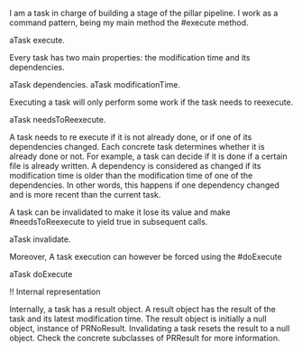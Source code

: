 I am a task in charge of building a stage of the pillar pipeline. I work as a command pattern, being my main method the #execute method.

 aTask execute.

Every task has two main properties: the modification time and its dependencies.

  aTask dependencies.
  aTask modificationTime.

Executing a task will only perform some work if the task needs to reexecute.

 aTask needsToReexecute.

A task needs to re execute if it is not already done, or if one of its dependencies changed.
Each concrete task determines whether it is already done or not. For example, a task can decide if it is done if a certain file is already written. A dependency is considered as changed if its modification time is older than the modification time of one of the dependencies. In other words,  this happens if one dependency changed and is more recent than the current task.

A task can be invalidated to make it lose its value and make #needsToReexecute to yield true in subsequent calls.

  aTask invalidate.

Moreover, A task execution can however be forced using the #doExecute

  aTask doExecute

!! Internal representation

Internally, a task has a result object. A result object has the result of the task and its latest modification time. The result object is initially a null object, instance of PRNoResult. Invalidating a task resets the result to a null object. Check the concrete subclasses of PRResult for more information.